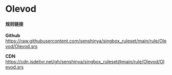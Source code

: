 # Olevod

#### 规则链接

**Github**
https://raw.githubusercontent.com/senshinya/singbox_ruleset/main/rule/Olevod/Olevod.srs

**CDN**
https://cdn.jsdelivr.net/gh/senshinya/singbox_ruleset@main/rule/Olevod/Olevod.srs